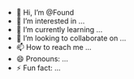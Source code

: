 - 👋 Hi, I’m @Found
- 👀 I’m interested in ...
- 🌱 I’m currently learning ...
- 💞️ I’m looking to collaborate on ...
- 📫 How to reach me ...
- 😄 Pronouns: ...
- ⚡ Fun fact: ...

<!---
IsFound/IsFound is a ✨ special ✨ repository because its `README.md` (this file) appears on your GitHub profile.
You can click the Preview link to take a look at your changes.
--->
